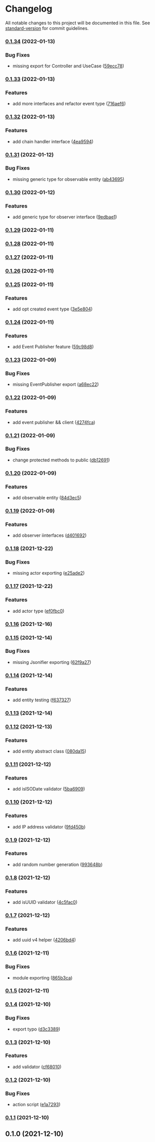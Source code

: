 # Changelog

All notable changes to this project will be documented in this file. See [standard-version](https://github.com/conventional-changelog/standard-version) for commit guidelines.

### [0.1.34](https://github.com/powerkernel/power-common/compare/v0.1.33...v0.1.34) (2022-01-13)


### Bug Fixes

* missing export for Controller and UseCase ([59ecc78](https://github.com/powerkernel/power-common/commit/59ecc78b528c781be2d352f4a61af83cd0001cae))

### [0.1.33](https://github.com/powerkernel/power-common/compare/v0.1.32...v0.1.33) (2022-01-13)


### Features

* add more interfaces and refactor event type ([716aef6](https://github.com/powerkernel/power-common/commit/716aef6780298ec4267e988dd4105d13cf3a1ead))

### [0.1.32](https://github.com/powerkernel/power-common/compare/v0.1.31...v0.1.32) (2022-01-13)


### Features

* add chain handler interface ([4ea9594](https://github.com/powerkernel/power-common/commit/4ea95943b0b547f4e99b5a377e46337a239815df))

### [0.1.31](https://github.com/powerkernel/power-common/compare/v0.1.30...v0.1.31) (2022-01-12)


### Bug Fixes

* missing generic type for observable entity ([ab43695](https://github.com/powerkernel/power-common/commit/ab43695ad33355d32f44f78e3f555e45cece2f5d))

### [0.1.30](https://github.com/powerkernel/power-common/compare/v0.1.29...v0.1.30) (2022-01-12)


### Features

* add generic type for observer interface ([9edbae1](https://github.com/powerkernel/power-common/commit/9edbae1fcc6f98b056600bdb5728b8d366fbaa00))

### [0.1.29](https://github.com/powerkernel/power-common/compare/v0.1.28...v0.1.29) (2022-01-11)

### [0.1.28](https://github.com/powerkernel/power-common/compare/v0.1.27...v0.1.28) (2022-01-11)

### [0.1.27](https://github.com/powerkernel/power-common/compare/v0.1.26...v0.1.27) (2022-01-11)

### [0.1.26](https://github.com/powerkernel/power-common/compare/v0.1.25...v0.1.26) (2022-01-11)

### [0.1.25](https://github.com/powerkernel/power-common/compare/v0.1.24...v0.1.25) (2022-01-11)


### Features

* add opt created event type ([3e5e804](https://github.com/powerkernel/power-common/commit/3e5e8048671f7510cc4ca0362ed5b2b7fbed3868))

### [0.1.24](https://github.com/powerkernel/power-common/compare/v0.1.23...v0.1.24) (2022-01-11)


### Features

* add Event Publisher feature ([59c98d8](https://github.com/powerkernel/power-common/commit/59c98d8be4e236357c5bb2530370fcd987dfe704))

### [0.1.23](https://github.com/powerkernel/power-common/compare/v0.1.22...v0.1.23) (2022-01-09)


### Bug Fixes

* missing EventPublisher export ([a68ec22](https://github.com/powerkernel/power-common/commit/a68ec2201f579b9891edea588571189195d11b15))

### [0.1.22](https://github.com/powerkernel/power-common/compare/v0.1.21...v0.1.22) (2022-01-09)


### Features

* add event publisher && client ([4274fca](https://github.com/powerkernel/power-common/commit/4274fcae146c605130cb9ddb06fa5e7ffce640bb))

### [0.1.21](https://github.com/powerkernel/power-common/compare/v0.1.20...v0.1.21) (2022-01-09)


### Bug Fixes

* change protected methods to public ([db12691](https://github.com/powerkernel/power-common/commit/db12691b594fb20558edb9fb1c483fe1d1b7058b))

### [0.1.20](https://github.com/powerkernel/power-common/compare/v0.1.19...v0.1.20) (2022-01-09)


### Features

* add observable entity ([84d3ec5](https://github.com/powerkernel/power-common/commit/84d3ec5fe25c8aef6578eb48a74428e710d17264))

### [0.1.19](https://github.com/powerkernel/power-common/compare/v0.1.18...v0.1.19) (2022-01-09)


### Features

* add observer iinterfaces ([d401692](https://github.com/powerkernel/power-common/commit/d401692f0e64fdb627eb9fc7fe98c09b8f605727))

### [0.1.18](https://github.com/powerkernel/power-common/compare/v0.1.17...v0.1.18) (2021-12-22)


### Bug Fixes

* missing actor exporting ([e25ade2](https://github.com/powerkernel/power-common/commit/e25ade294f221fc7bfa46a871ca76b94cde5e830))

### [0.1.17](https://github.com/powerkernel/power-common/compare/v0.1.16...v0.1.17) (2021-12-22)


### Features

* add actor type ([ef0fbc0](https://github.com/powerkernel/power-common/commit/ef0fbc02a9bf957955a7917778c72cb2a6dbf7ff))

### [0.1.16](https://github.com/powerkernel/power-common/compare/v0.1.15...v0.1.16) (2021-12-16)

### [0.1.15](https://github.com/powerkernel/power-common/compare/v0.1.14...v0.1.15) (2021-12-14)


### Bug Fixes

* missing Jsonifier exporting ([62f9a27](https://github.com/powerkernel/power-common/commit/62f9a27bb8a18005dbaf68ca4f5863b6f2af10b6))

### [0.1.14](https://github.com/powerkernel/power-common/compare/v0.1.13...v0.1.14) (2021-12-14)


### Features

* add entity testing ([f637327](https://github.com/powerkernel/power-common/commit/f63732723b555e17313afae7450399231e994190))

### [0.1.13](https://github.com/powerkernel/power-common/compare/v0.1.12...v0.1.13) (2021-12-14)

### [0.1.12](https://github.com/powerkernel/power-common/compare/v0.1.11...v0.1.12) (2021-12-13)


### Features

* add entity abstract class ([080da15](https://github.com/powerkernel/power-common/commit/080da15bc7e91369c1da532705c68442926c0806))

### [0.1.11](https://github.com/powerkernel/power-common/compare/v0.1.10...v0.1.11) (2021-12-12)


### Features

* add isISODate validator ([5ba6909](https://github.com/powerkernel/power-common/commit/5ba6909b244ea1ba3b9d4c870df2e7c31a49e503))

### [0.1.10](https://github.com/powerkernel/power-common/compare/v0.1.9...v0.1.10) (2021-12-12)


### Features

* add IP address validator ([9fd450b](https://github.com/powerkernel/power-common/commit/9fd450b734ab8a98b691a93fa3abbb8bfa3d0084))

### [0.1.9](https://github.com/powerkernel/power-common/compare/v0.1.8...v0.1.9) (2021-12-12)


### Features

* add random number generation ([993648b](https://github.com/powerkernel/power-common/commit/993648bc525213253f72683bbf1559c4d9c94a67))

### [0.1.8](https://github.com/powerkernel/power-common/compare/v0.1.7...v0.1.8) (2021-12-12)


### Features

* add isUUID validator ([4c5fac0](https://github.com/powerkernel/power-common/commit/4c5fac0c4ae41418461ff56c60498ccdc244f3bf))

### [0.1.7](https://github.com/powerkernel/power-common/compare/v0.1.6...v0.1.7) (2021-12-12)


### Features

* add uuid v4 helper ([4206bd4](https://github.com/powerkernel/power-common/commit/4206bd48c6f8d4f9343c004bb96a4acd32529718))

### [0.1.6](https://github.com/powerkernel/power-common/compare/v0.1.5...v0.1.6) (2021-12-11)


### Bug Fixes

* module exporting ([865b3ca](https://github.com/powerkernel/power-common/commit/865b3ca98ba33363d75c8b810350f41b9ee4c095))

### [0.1.5](https://github.com/powerkernel/power-common/compare/v0.1.4...v0.1.5) (2021-12-11)

### [0.1.4](https://github.com/powerkernel/power-common/compare/v0.1.3...v0.1.4) (2021-12-10)


### Bug Fixes

* export typo ([d3c3389](https://github.com/powerkernel/power-common/commit/d3c33895c865057d56898e2b5c7c320ce50a0e4d))

### [0.1.3](https://github.com/powerkernel/power-common/compare/v0.1.2...v0.1.3) (2021-12-10)


### Features

* add validator ([cf68010](https://github.com/powerkernel/power-common/commit/cf68010d0a7825b0cb38c2bc3d48098688a7854f))

### [0.1.2](https://github.com/powerkernel/power-common/compare/v0.1.1...v0.1.2) (2021-12-10)


### Bug Fixes

* action script ([e1a7293](https://github.com/powerkernel/power-common/commit/e1a72933f61b625d0cb286570f77467c2a933ec3))

### [0.1.1](https://github.com/powerkernel/power-common/compare/v0.1.0...v0.1.1) (2021-12-10)

## 0.1.0 (2021-12-10)
